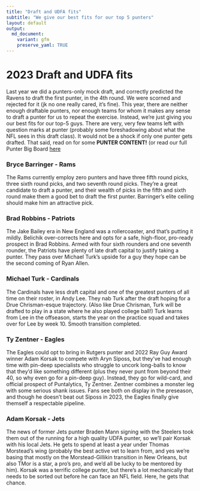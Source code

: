 ```yaml
---
title: "Draft and UDFA fits"
subtitle: "We give our best fits for our top 5 punters"
layout: default
output:
  md_document:
    variant: gfm
    preserve_yaml: TRUE
---
```

# 2023 Draft and UDFA fits

Last year we did a punters-only mock draft, and correctly predicted the Ravens to draft the first punter, in the 4th round. We were scorned and rejected for it (jk no one really cared, it’s fine). This year, there are neither enough draftable punters, nor enough teams for whom it makes any sense to draft a punter for us to repeat the exercise. Instead, we’re just giving you our best fits for our top-5 guys. There are very, very few teams left with question marks at punter (probably some foreshadowing about what the NFL sees in this draft class). It would not be a shock if only one punter gets drafted. That said, read on for some **PUNTER CONTENT!** (or read our full Punter Big Board [here](/draft_central/2023draftboard.html)

### Bryce Barringer - Rams

The Rams currently employ zero punters and have three fifth round picks, three sixth round picks, and two seventh round picks. They’re a great candidate to draft a punter, and their wealth of picks in the fifth and sixth round make them a good bet to draft the first punter. Barringer’s elite ceiling should make him an attractive pick.

### Brad Robbins - Patriots

The Jake Bailey era in New England was a rollercoaster, and that’s putting it mildly. Belichik over-corrects here and opts for a safe, high-floor, pro-ready prospect in Brad Robbins. Armed with four sixth rounders and one seventh rounder, the Patriots have plenty of late draft capital to justify taking a punter. They pass over Michael Turk’s upside for a guy they hope can be the second coming of Ryan Allen.

### Michael Turk - Cardinals

The Cardinals have less draft capital and one of the greatest punters of all time on their roster, in Andy Lee. They nab Turk after the draft hoping for a Drue Chrisman-esque trajectory. (Also like Drue Chrisman, Turk will be drafted to play in a state where he also played college ball!) Turk learns from Lee in the offseason, starts the year on the practice squad and takes over for Lee by week 10. Smooth transition completed.

### Ty Zentner - Eagles

The Eagles could opt to bring in Rutgers punter and 2022 Ray Guy Award winner Adam Korsak to compete with Aryn Siposs, but they’ve had enough time with pin-deep specialists who struggle to uncork long-balls to know that they’d like something different (plus they never punt from beyond their 40, so why even go for a pin-deep guy). Instead, they go for wild-card, and official prospect of Puntalytics, Ty Zentner. Zentner combines a monster leg with some serious shank issues. Fans see both on display in the preseason, and though he doesn’t beat out Siposs in 2023, the Eagles finally give themself a respectable pipeline.

### Adam Korsak - Jets

The news of former Jets punter Braden Mann signing with the Steelers took them out of the running for a high quality UDFA punter, so we’ll pair Korsak with his local Jets. He gets to spend at least a year under Thomas Morstead’s wing (probably the best active vet to learn from, and yes we’re basing that mostly on the Morstead-Gillikin transition in New Orleans, but also TMor is a star, a pro’s pro, and we’d all be lucky to be mentored by him). Korsak was a terrific college punter, but there’s a lot mechanically that needs to be sorted out before he can face an NFL field. Here, he gets that chance.


